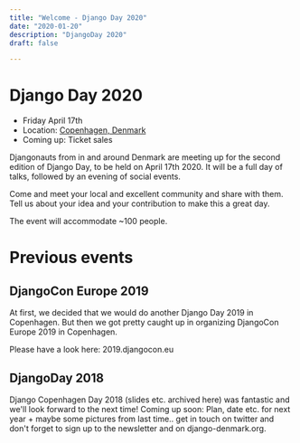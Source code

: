 ```yaml
---
title: "Welcome - Django Day 2020"
date: "2020-01-20"
description: "DjangoDay 2020"
draft: false

---
```


# Django Day 2020

* Friday April 17th
* Location: [Copenhagen, Denmark](/venue/)
* Coming up: Ticket sales

Djangonauts from in and around Denmark are meeting up for the second edition of Django Day, to be held on April 17th 2020. It will be a full day of talks, followed by an evening of social events.

Come and meet your local and excellent community and share with them. Tell us about your idea and your contribution to make this a great day.

The event will accommodate ~100 people.

# Previous events

## DjangoCon Europe 2019

At first, we decided that we would do another Django Day 2019 in Copenhagen. But then we got pretty caught up in organizing DjangoCon Europe 2019 in Copenhagen.

Please have a look here: 2019.djangocon.eu


## DjangoDay 2018

Django Copenhagen Day 2018 (slides etc. archived here) was fantastic and we'll look forward to the next time! Coming up soon: Plan, date etc. for next year + maybe some pictures from last time.. get in touch on twitter and don't forget to sign up to the newsletter and on django-denmark.org.
